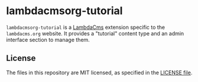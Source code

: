 lambdacmsorg-tutorial
=====================

`lambdacmsorg-tutorial` is a [LambdaCms](http://lambdacms.org) extension
specific to the `lambdacms.org` website. It provides a "tutorial" content
type and an admin interface section to manage them.


## License

The files in this repository are MIT licensed, as specified in the
[LICENSE file](https://github.com/lambdacms/lambdacms.org-tutorial/blob/master/LICENSE).
